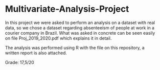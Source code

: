 # Multivariate-Analysis-Project

In this project we were asked to perform an analysis on a dataset with real data, so we chose a dataset regarding absenteeism of people at work in a courier company in Brazil.
What was asked in concrete can be seen easily on file Proj_2019_2020.pdf which explains it in detail.

The analysis was performed using R with the file on this repository, a written report is also attached.

Grade:
17,5/20
